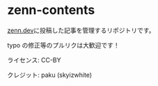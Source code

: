 # zenn-contents

[zenn.dev](https://zenn.dev)に投稿した記事を管理するリポジトリです。

typo の修正等のプルリクは大歓迎です！

ライセンス: CC-BY

クレジット: paku (skyizwhite)
